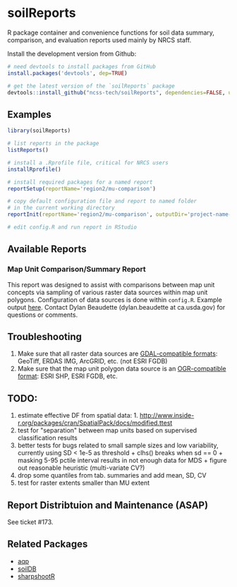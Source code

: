 # soilReports
R package container and convenience functions for soil data summary, comparison, and evaluation reports used mainly by NRCS staff.


Install the development version from Github:

```r
# need devtools to install packages from GitHub
install.packages('devtools', dep=TRUE)

# get the latest version of the `soilReports` package
devtools::install_github("ncss-tech/soilReports", dependencies=FALSE, upgrade_dependencies=FALSE)
```

## Examples
```r
library(soilReports)

# list reports in the package
listReports()

# install a .Rprofile file, critical for NRCS users
installRprofile()

# install required packages for a named report
reportSetup(reportName='region2/mu-comparison')

# copy default configuration file and report to named folder 
# in the current working directory
reportInit(reportName='region2/mu-comparison', outputDir='project-name-MU-comparison')

# edit config.R and run report in RStudio
```

## Available Reports

### Map Unit Comparison/Summary Report

This report was designed to assist with comparisons between map unit concepts via sampling of various raster data sources within map unit polygons. Configuration of data sources is done within `config.R`. Example output [here](http://dylanbeaudette.github.io/static/GIS-summary-by-MU.html). Contact Dylan Beaudette (dylan.beaudette at ca.usda.gov) for questions or comments.


## Troubleshooting
1. Make sure that all raster data sources are [GDAL-compatible formats](http://www.gdal.org/formats_list.html): GeoTiff, ERDAS IMG, ArcGRID, etc. (not ESRI FGDB)
2. Make sure that the map unit polygon data source is an [OGR-compatible format](http://www.gdal.org/ogr_formats.html): ESRI SHP, ESRI FGDB, etc.

## TODO: 
  1. estimate effective DF from spatial data: 
    1. http://www.inside-r.org/packages/cran/SpatialPack/docs/modified.ttest
  2. test for "separation" between map units based on supervised classification results
  3. better tests for bugs related to small sample sizes and low variability, currently using SD < 1e-5 as threshold
    + clhs() breaks when sd == 0
    + masking 5-95 pctile interval results in not enough data for MDS
    + figure out reasonable heuristic (multi-variate CV?)
  4. drop some quantiles from tab. summaries and add mean, SD, CV
  5. test for raster extents smaller than MU extent
  
## Report Distribtuion and Maintenance (ASAP)
See ticket #173.



## Related Packages
 * [aqp](https://github.com/ncss-tech/aqp)
 * [soilDB](https://github.com/ncss-tech/soilDB)
 * [sharpshootR](https://github.com/ncss-tech/sharpshootR)
 